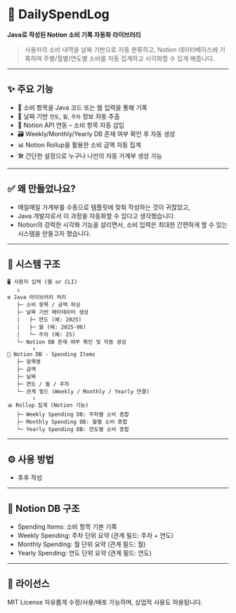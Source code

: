 # 📘 DailySpendLog
**Java로 작성된 Notion 소비 기록 자동화 라이브러리**

> 사용자의 소비 내역을 날짜 기반으로 자동 분류하고, Notion 데이터베이스에 기록하여
> 주별/월별/연도별 소비를 자동 집계하고 시각화할 수 있게 해줍니다.

---

## ✨ 주요 기능
- 🧾 소비 항목을 Java 코드 또는 웹 입력을 통해 기록
- 📅 날짜 기반 `연도`, `월`, `주차` 정보 자동 추출
- 🔗 Notion API 연동 – 소비 항목 자동 삽입
- 🗃 Weekly/Monthly/Yearly DB 존재 여부 확인 후 자동 생성
- 📊 Notion Rollup을 활용한 소비 금액 자동 집계
- 🛠 간단한 설정으로 누구나 나만의 자동 가계부 생성 가능

---

## ✅ 왜 만들었나요?
- 매일매일 가계부를 수동으로 템플릿에 맞춰 작성하는 것이 귀찮았고,
- Java 개발자로서 이 과정을 자동화할 수 있다고 생각했습니다.
- Notion의 강력한 시각화 기능을 살리면서,
  소비 입력은 최대한 간편하게 할 수 있는 시스템을 만들고자 했습니다.

---

## 🧱 시스템 구조
```
🖥 사용자 입력 (웹 or CLI)
   ↓
⚙️ Java 라이브러리 처리
   ├─ 소비 항목 / 금액 파싱
   ├─ 날짜 기반 메타데이터 생성
   │   ├─ 연도 (예: 2025)
   │   ├─ 월 (예: 2025-06)
   │   └─ 주차 (예: 25)
   └─ Notion DB 존재 여부 확인 및 자동 생성
        ↓
📝 Notion DB - Spending Items
   ├─ 항목명
   ├─ 금액
   ├─ 날짜
   ├─ 연도 / 월 / 주차
   └─ 관계 필드 (Weekly / Monthly / Yearly 연결)
        ↓
📊 Rollup 집계 (Notion 기능)
   ├─ Weekly Spending DB: 주차별 소비 총합
   ├─ Monthly Spending DB: 월별 소비 총합
   └─ Yearly Spending DB: 연도별 소비 총합
```

---

## ⚙️ 사용 방법

- 추후 작성

---

## 📂 Notion DB 구조
- Spending Items: 소비 항목 기본 기록
- Weekly Spending: 주차 단위 요약 (관계 필드: 주차 + 연도)
- Monthly Spending: 월 단위 요약 (관계 필드: 월)
- Yearly Spending: 연도 단위 요약 (관계 필드: 연도)

---

## 📄 라이선스

MIT License
자유롭게 수정/사용/배포 가능하며, 상업적 사용도 허용됩니다.

